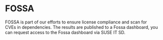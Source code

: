 # FOSSA

FOSSA is part of our efforts to ensure license compliance and scan for CVEs in dependencies. The results are published to a Fossa dashboard, you can request access to the Fossa dashboard via SUSE IT SD.

